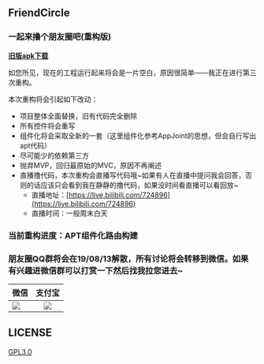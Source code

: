 FriendCircle
---

### 一起来撸个朋友圈吧(重构版)

[**旧版apk下载**](http://bmob-cdn-14711.b0.upaiyun.com/2019/02/26/f1ffbe4240103da480d47cbbfe113d94.apk)


如您所见，现在的工程运行起来将会是一片空白，原因很简单——我正在进行第三次重构。

本次重构将会引起如下改动：

 - 项目整体全面替换，旧有代码完全删除
 - 所有控件将会重写
 - 组件化将会采取全新的一套（这里组件化参考AppJoint的思想，但会自行写出apt代码）
 - 尽可能少的依赖第三方
 - 抛弃MVP，回归最原始的MVC，原因不再阐述
 - 直播撸代码，本次重构会直播写代码哦~如果有人在直播中提问我会回答，否则的话应该只会看到我在静静的撸代码，如果没时间看直播可以看回放~
    - 直播地址：[https://live.bilibili.com/724896](https://live.bilibili.com/724896)
    - 直播时间：一般周末白天

### 当前重构进度：APT组件化路由构建

### 朋友圈QQ群将会在19/08/13解散，所有讨论将会转移到微信。如果有兴趣进微信群可以打赏一下然后找我拉您进去~

|微信         | 支付宝           | 
| ------------- |:-------------:| 
| ![](https://github.com/razerdp/FriendCircle/blob/master/wechat.png)      | ![](https://github.com/razerdp/FriendCircle/blob/master/alipay.png) |


LICENSE
---

[GPL3.0](https://github.com/razerdp/FriendCircle/blob/master/LICENSE)
